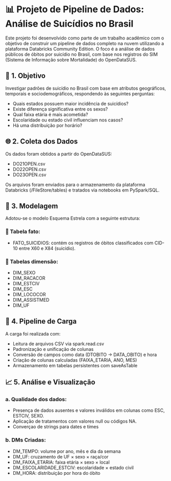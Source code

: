 # 📊 Projeto de Pipeline de Dados: Análise de Suicídios no Brasil

Este projeto foi desenvolvido como parte de um trabalho acadêmico com o objetivo de construir um pipeline de dados completo na nuvem utilizando a plataforma Databricks Community Edition. O foco é a análise de dados públicos de óbitos por suicídio no Brasil, com base nos registros do SIM (Sistema de Informação sobre Mortalidade) do OpenDataSUS.

## 🎯 1. Objetivo

Investigar padrões de suicídio no Brasil com base em atributos geográficos, temporais e sociodemográficos, respondendo às seguintes perguntas:

- Quais estados possuem maior incidência de suicídios?
- Existe diferença significativa entre os sexos?
- Qual faixa etária é mais acometida?
- Escolaridade ou estado civil influenciam nos casos?
- Há uma distribuição por horário?

## 🌐 2. Coleta dos Dados

Os dados foram obtidos a partir do OpenDataSUS:

- DO21OPEN.csv
- DO22OPEN.csv
- DO23OPEN.csv

Os arquivos foram enviados para o armazenamento da plataforma Databricks (/FileStore/tables) e tratados via notebooks em PySpark/SQL.

## 🧱 3. Modelagem

Adotou-se o modelo Esquema Estrela com a seguinte estrutura:

### 📌 Tabela fato:
- FATO_SUICIDIOS: contém os registros de óbitos classificados com CID-10 entre X60 e X84 (suicídio).

### 📌 Tabelas dimensão:
- DIM_SEXO
- DIM_RACACOR
- DIM_ESTCIV
- DIM_ESC
- DIM_LOCOCOR
- DIM_ASSISTMED
- DIM_UF

## 🔄 4. Pipeline de Carga

A carga foi realizada com:

- Leitura de arquivos CSV via spark.read.csv
- Padronização e unificação de colunas
- Conversão de campos como data (DTOBITO → DATA_OBITO) e hora
- Criação de colunas calculadas (FAIXA_ETARIA, ANO, MES)
- Armazenamento em tabelas persistentes com saveAsTable

## 📈 5. Análise e Visualização

### a. Qualidade dos dados:
- Presença de dados ausentes e valores inválidos em colunas como ESC, ESTCIV, SEXO.
- Aplicação de tratamentos com valores null ou códigos NA.
- Converçao de strings para dates e times

### b. DMs Criadas:
- DM_TEMPO: volume por ano, mês e dia da semana
- DM_UF: cruzamento de UF × sexo × raça/cor
- DM_FAIXA_ETARIA: faixa etária × sexo × local
- DM_ESCOLARIDADE_ESTCIV: escolaridade × estado civil
- DM_HORA: distribuição por hora do óbito





